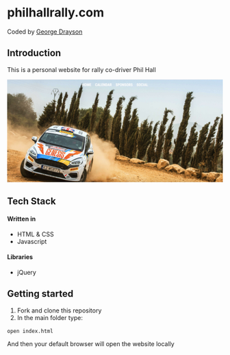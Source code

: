 # philhallrally.com
Coded by [George Drayson](https://github.com/GeorgeDrayson)

## Introduction
This is a personal website for rally co-driver Phil Hall

![Homepage screenshot](screenshot-home.jpg)

## Tech Stack

#### Written in
* HTML & CSS
* Javascript

#### Libraries
* jQuery

## Getting started

1. Fork and clone this repository
2. In the main folder type:
  ```
  open index.html
  ```
And then your default browser will open the website locally
